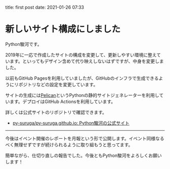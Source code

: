 title: first post
date: 2021-01-26 07:33

# 新しいサイト構成にしました

Python駿河です。

2019年に一応で作成したサイトの構成を変更して、更新しやすい環境に整えています。といってもデザイン含めて代り映えしないはずですが、中身を変更しました。

以前もGitHub Pagesを利用していましたが、GitHubのインフラで生成できるようにリポジトリなどの設定を変更しています。

サイトの生成には[Pelican](https://blog.getpelican.com/)というPythonの静的サイトジェネレーターを利用しています。デプロイはGitHub Actionsを利用しています。

詳しくは公式サイトのリポジトリで確認できます。

- [py-suruga/py-suruga.github.io: Python駿河の公式サイト](https://github.com/py-suruga/py-suruga.github.io)

---

今後はイベント開催のレポートを月報という形で公開します。イベント同様なるべく無理せずですが続けられるように取り組もうと思ってます。

簡単ながら、仕切り直しの報告でした。今後ともPython駿河をよろしくお願いします！
